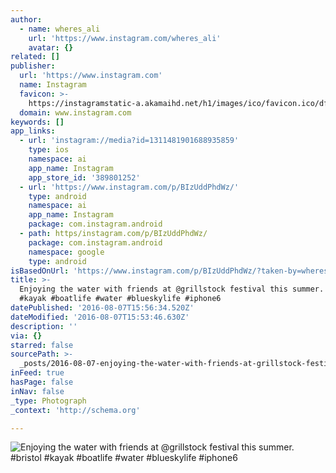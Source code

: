 ```yaml
---
author:
  - name: wheres_ali
    url: 'https://www.instagram.com/wheres_ali'
    avatar: {}
related: []
publisher:
  url: 'https://www.instagram.com'
  name: Instagram
  favicon: >-
    https://instagramstatic-a.akamaihd.net/h1/images/ico/favicon.ico/dfa85bb1fd63.ico
  domain: www.instagram.com
keywords: []
app_links:
  - url: 'instagram://media?id=1311481901688935859'
    type: ios
    namespace: ai
    app_name: Instagram
    app_store_id: '389801252'
  - url: 'https://www.instagram.com/p/BIzUddPhdWz/'
    type: android
    namespace: ai
    app_name: Instagram
    package: com.instagram.android
  - path: https/instagram.com/p/BIzUddPhdWz/
    package: com.instagram.android
    namespace: google
    type: android
isBasedOnUrl: 'https://www.instagram.com/p/BIzUddPhdWz/?taken-by=wheres_ali'
title: >-
  Enjoying the water with friends at @grillstock festival this summer. #bristol
  #kayak #boatlife #water #blueskylife #iphone6
datePublished: '2016-08-07T15:56:34.520Z'
dateModified: '2016-08-07T15:53:46.630Z'
description: ''
via: {}
starred: false
sourcePath: >-
  _posts/2016-08-07-enjoying-the-water-with-friends-at-grillstock-festival-this.md
inFeed: true
hasPage: false
inNav: false
_type: Photograph
_context: 'http://schema.org'

---
```

![Enjoying the water with friends at @grillstock festival this summer. #bristol #kayak #boatlife #water #blueskylife #iphone6](https://scontent.cdninstagram.com/t51.2885-15/s640x640/sh0.08/e35/13658878_1063162587106988_953011557_n.jpg?ig_cache_key=MTMxMTQ4MTkwMTY4ODkzNTg1OQ%3D%3D.2)
